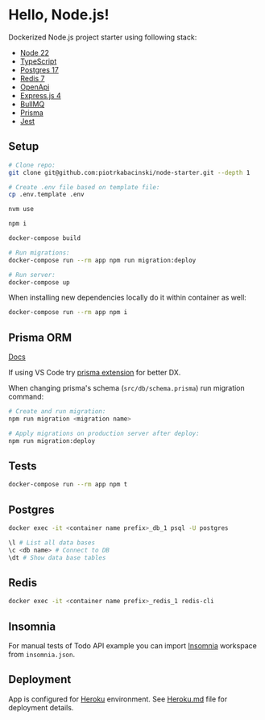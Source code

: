 # Hello, Node.js!

Dockerized Node.js project starter using following stack:

- [Node 22](https://nodejs.org/en)
- [TypeScript](https://www.typescriptlang.org/)
- [Postgres 17](https://www.postgresql.org/)
- [Redis 7](https://redis.io/)
- [OpenApi](https://www.openapis.org/)
- [Express.js 4](https://expressjs.com/)
- [BullMQ](https://docs.bullmq.io/)
- [Prisma](https://www.prisma.io/)
- [Jest](https://jestjs.io/)

## Setup

```Bash
# Clone repo:
git clone git@github.com:piotrkabacinski/node-starter.git --depth 1

# Create .env file based on template file:
cp .env.template .env

nvm use

npm i

docker-compose build

# Run migrations:
docker-compose run --rm app npm run migration:deploy

# Run server:
docker-compose up
```

When installing new dependencies locally do it within container as well:

```sh
docker-compose run --rm app npm i
```

## Prisma ORM

[Docs](https://www.prisma.io/docs/)

If using VS Code try [prisma extension](https://marketplace.visualstudio.com/items?itemName=Prisma.prisma) for better DX.

When changing prisma's schema (`src/db/schema.prisma`) run migration command:

```sh
# Create and run migration:
npm run migration <migration name>

# Apply migrations on production server after deploy:
npm run migration:deploy
```

## Tests

```sh
docker-compose run --rm app npm t
```

## Postgres

```sh
docker exec -it <container name prefix>_db_1 psql -U postgres

\l # List all data bases
\c <db name> # Connect to DB
\dt # Show data base tables
```

## Redis

```sh
docker exec -it <container name prefix>_redis_1 redis-cli
```

## Insomnia

For manual tests of Todo API example you can import [Insomnia](https://insomnia.rest/) workspace from `insomnia.json`.

## Deployment

App is configured for [Heroku](https://www.heroku.com/) environment. See [Heroku.md](Heroku.md) file for deployment details.
